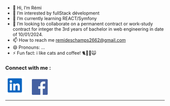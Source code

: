 - 👋 Hi, I’m Rémi
- 👀 I’m interested by fullStack dévelopment
- 🌱 I’m currently learning REACT/Symfony
- 💞️ I’m looking to collaborate on a permanent contract or work-study contract for integer the 3rd years of bachelor in web engineering in date of 10/01/2024.
- 📫 How to reach me remideschamps2662@gmail.com
- 😄 Pronouns: ...
- ⚡ Fun fact: i like cats and coffee! 🐈🐱‍👤🙀

### Connect with me :

<a href="https://www.linkedin.com/in/rémi-deschamps"><img src="./img/linkedIn.svg" alt="LinkedIn" width="60"></a>&nbsp;&nbsp;&nbsp;&nbsp;&nbsp; 
<a href="https://www.facebook.com/remi.deschamps.9"><img src="./img/facebook.jpg" alt="Facebook" width="50"></a>

  ---
  
<!---
jeSuisUnDeveloppeur/jeSuisUnDeveloppeur is a ✨ special ✨ repository because its `README.md` (this file) appears on your GitHub profile.
You can click the Preview link to take a look at your changes.
--->
